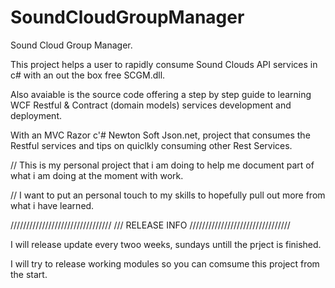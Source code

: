 SoundCloudGroupManager
======================

Sound Cloud Group Manager. 

This project helps a user to rapidly consume Sound Clouds API services in c# with an out the box free SCGM.dll.

Also avaiable is the source code offering a step by step guide to learning WCF Restful & Contract (domain models) services development and deployment. 

With an MVC Razor c'# Newton Soft Json.net, project that consumes the Restful services and tips on quiclkly consuming other Rest Services.

// This is my personal project that i am doing to help me document part of what i am doing at the moment with work.

// I want to put an personal touch to my skills to hopefully pull out more from what i have learned.


////////////////////////////////
/// RELEASE INFO
////////////////////////////////

I will release update every twoo weeks, sundays untill the prject is finished.

I will try to release working modules so you can comsume this project from the start.

